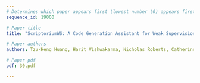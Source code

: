 ```yaml
---
# Determines which paper appears first (lowest number (0) appears first)
sequence_id: 19000

# Paper title
title: "ScriptoriumWS: A Code Generation Assistant for Weak Supervision"

# Paper authors
authors: Tzu-Heng Huang, Harit Vishwakarma, Nicholas Roberts, Catherine Cao, Spencer Schoenberg, Frederic Sala 

# Paper pdf
pdf: 30.pdf

---
```

